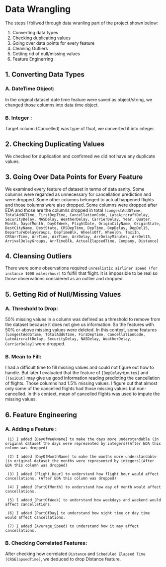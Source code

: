 # Data Wrangling

The steps I follwed through data wranling part of the project shown below:

1. Converting data types
2. Checking duplicating values
3. Going over data points for every feature
4. Cleaning Outliers
5. Getting rid of null/missing values 
6. Feature Enginerring

## 1. Converting Data Types

  ### A. DateTime Object: 
  
  In the original dataset date time feature were saved as object/string, we changed those columns into data time object.

  ### B. Integer :
  
  Target column (Cancelled) was type of float, we converted it into integer.

## 2. Checking Duplicating Values

We checked for duplication and confirmed we did not have any duplicate values.

## 3. Going Over Data Points for Every Feature

We examined every feature of dataset in terms of data sanity. Some columns were regarded as unnecessary for cancellation prediction and were dropped. Some other columns belonged to actual happened flights and those columns were also dropped. Some columns were dropped after EDA and those are the columns dropped in total `[LongestAddGTime, TotalAddGTime, FirstDepTime, CancellationCode, LateAircraftDelay, SecurityDelay, NASDelay, WeatherDelay, CarrierDelay, Year, Quater, Month, DayofMonth, DayOfWeek, FlightDate, OriginCityName, OriginState, DestCityName, DestState, CRSDepTime, DepTime, DepDelay, DepDel15, DepartureDelayGroups, DepTimeBlk, WheelsOff, WheelOn, TaxiIn, CRSArrTime, ArrTime, AirTime, ArrDelay, ArrDelayMinutes, ArrDel15, ArrivalDelayGroups, ArrTimeBlk, ActualElapsedTime, Company, Distance]`

## 4. Cleansing Outliers

There were some observations required `unrealistic airliner speed (for instance 1000 miles/hour)` to fulfill that flight. It is impossible to be real so those observations considered as an outlier and dropped. 

## 5. Getting Rid of Null/Missing Values

 ### A. Threshold to Drop: 

50% missing values in a column was defined as a threshold to remove from the dataset because it does not give us information. So the features with 50% or above missing values were deleted. In this context, some features `[LongestAddGTime, TotalAddGTime, FirsDepTime, CancellationCode, LateAircraftDelay, SecurityDelay, NASDelay, WeatherDelay, CarrierDelay]` were dropped. 

  ### B. Mean to Fill: 
  
I had a difficult time to fill missing values and could not figure out how to handle. But later I evaluated that the feature of `[DepDelayMinutes]` and `[TaxiOut]` may give us good information reading predicting the cancellation of flights. Those columns had 1.5% missing values. I figure out that almost only some of the cancelled flights had those missing values but 
non-cancelled. In this context,  mean of cancelled flights was used to impute the missing values. 

## 6. Feature Engineering

### A. Adding a Feature : 

     (1) I added [DayOfWeekName] to make the days more understandable (in original dataset the days were represented by integers)(After EDA this column was dropped) 

     (2) I added [DayOfMonthName] to make the months more understandable (in original dataset the months were represented by integers)(After EDA this column was dropped) 

     (3) I added [Flight_Hour] to understand how flight hour would affect cancellations. (After EDA this column was dropped)  
     
     (4) I added [PartOfMonth] to understand how day of month would affect cancellations. 

     (5) I added [PartOfWeek] to understand how weekdays and weekend would affect cancellations.

     (6) I added [PartOfDay] to understand how night time or day time would affect cancellations.

     (7) I added [Average_Speed) to understand how it may affect cancellations.

### B. Checking Correlated Features:

After checking how correlated `Distance` and `Scheduled Elapsed Time [CRSElapsedTime]`, we deduced to drop Distance feature.


